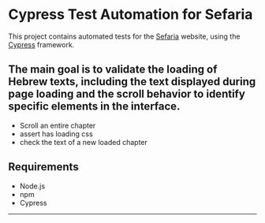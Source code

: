 # Cypress Test Automation for Sefaria

This project contains automated tests for the [Sefaria](https://www.sefaria.org/Leviticus.15.1?lang=he&with=all&lang2=he) website, using the [Cypress](https://www.cypress.io/) framework.

The main goal is to validate the loading of Hebrew texts, including the text displayed during page loading and the scroll behavior to identify specific elements in the interface.
---
- Scroll an entire chapter
- assert has loading css
- check the text of a new loaded chapter

## Requirements  

- Node.js
- npm  
- Cypress

---

